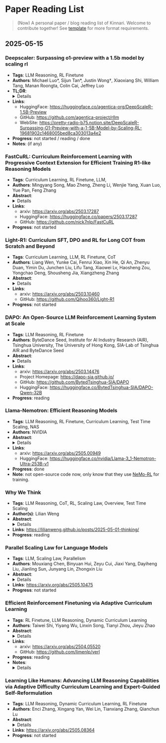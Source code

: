# Paper Reading List

> (Now) A personal paper / blog reading list of Kinnari. Welcome to contribute together! See [template](./template.md) for more format requirements.

## 2025-05-15

### Deepscaler: Surpassing o1-preview with a 1.5b model by scaling rl

- **Tags**: LLM Reasoning, RL Finetune
- **Authors**: Michael Luo*, Sijun Tan*, Justin Wong†, Xiaoxiang Shi, William Tang, Manan Roongta, Colin Cai, Jeffrey Luo
- **TL;DR**:
  <details>
  RL magic is in the air! We introduce DeepScaleR-1.5B-Preview, a language model finetuned from Deepseek-R1-Distilled-Qwen-1.5B using simple reinforcement learning (RL). It achieves an impressive 43.1% Pass@1 accuracy on AIME2024 (+14.3% improvement over the base model), surpassing the performance of OpenAI’s o1-preview with just 1.5B parameters. We open sourced our dataset, code and training logs for everyone to progress on scaling intelligence with RL.
  </details>
- **Links**:
  - HuggingFace: https://huggingface.co/agentica-org/DeepScaleR-1.5B-Preview
  - GitHub: https://github.com/agentica-project/rllm
  - WebSite: https://pretty-radio-b75.notion.site/DeepScaleR-Surpassing-O1-Preview-with-a-1-5B-Model-by-Scaling-RL-19681902c1468005bed8ca303013a4e2
- **Progress**: not started / reading / done
- **Notes**: (if any)

### FastCuRL: Curriculum Reinforcement Learning with Progressive Context Extension for Efficient Training R1-like Reasoning Models

- **Tags**: Curriculum Learning, RL Finetune, LLM, 
- **Authors**: Mingyang Song, Mao Zheng, Zheng Li, Wenjie Yang, Xuan Luo, Yue Pan, Feng Zhang
- **Abstract**:
  <details>
  Improving the training efficiency remains one of the most significant challenges in large-scale reinforcement learning. In this paper, we investigate how the model's context length and the complexity of the training dataset influence the training process of R1-like models. Our experiments reveal three key insights: (1) adopting longer context lengths may not necessarily result in better performance; (2) selecting an appropriate context length helps mitigate entropy collapse; and (3) appropriately controlling the model's context length and curating training data based on input prompt length can effectively improve RL training efficiency, achieving better performance with shorter thinking length. Inspired by these insights, we propose FastCuRL, a curriculum reinforcement learning framework with the progressive context extension strategy, and successfully accelerate the training process of RL models. Experimental results demonstrate that FastCuRL-1.5B-Preview surpasses DeepScaleR-1.5B-Preview across all five benchmarks while only utilizing 50\% of training steps. Furthermore, all training stages for FastCuRL-1.5B-Preview are completed using a single node with 8 GPUs.
  </details>
- **Links**:
  - arxiv: https://arxiv.org/abs/2503.17287
  - HuggingFace: https://huggingface.co/papers/2503.17287
  - GitHub: https://github.com/nick7nlp/FastCuRL
- **Progress**: not started

### Light-R1: Curriculum SFT, DPO and RL for Long COT from Scratch and Beyond

- **Tags**: Curriculum Learning, LLM, RL Finetune, CoT
- **Authors**: Liang Wen, Yunke Cai, Fenrui Xiao, Xin He, Qi An, Zhenyu Duan, Yimin Du, Junchen Liu, Lifu Tang, Xiaowei Lv, Haosheng Zou, Yongchao Deng, Shousheng Jia, Xiangzheng Zhang
- **Abstract**:
  <details>
  This paper introduces Light-R1, an open-source suite for training long reasoning models using reproducible and cost-effective methodology. Given the proprietary nature of data used in the DeepSeek-R1 series, we develop an alternative approach leveraging exclusively public data and models. Our curriculum training progressively increases data difficulty, combined with multi-staged post-training. Our Light-R1-32B model, trained from Qwen2.5-32B-Instruct, outperforms DeepSeek-R1-Distill-Qwen-32B in math reasoning.
  Experimental results show that this curriculum approach becomes more effective when distinct, diverse datasets are available for different training stages: fine-tuning DeepSeek-R1-Distilled models (pre-tuned by DeepSeek team on proprietary data) with 3,000 challenging examples from our curriculum dataset yielded state-of-the-art 7B and 14B models, while the 32B model, Light-R1-32B-DS performed comparably to QwQ-32B and DeepSeek-R1.
  Furthermore, we extend our work by applying GRPO on long reasoning models. Our final Light-R1-14B-DS achieves SOTA performance among 14B models in math, with AIME24 \& 25 scores of 74.0 and 60.2 respectively, surpassing many 32B models and DeepSeek-R1-Distill-Llama-70B. Despite math-focused training, Light-R1-14B-DS demonstrates strong cross-domain generalization.
  Light-R1 represents a significant advancement in making sophisticated reasoning models more accessible and implementable in real-world applications. Our models, training data and code have been made available at [this https URL](https://github.com/Qihoo360/Light-R1).
  </details>
- **Links**:
  - arxiv: https://arxiv.org/abs/2503.10460
  - GitHub: https://github.com/Qihoo360/Light-R1
- **Progress**: not started

### DAPO: An Open-Source LLM Reinforcement Learning System at Scale

- **Tags**: LLM Reasoning, RL Finetune
- **Authors**: ByteDance Seed, Institute for AI Industry Research (AIR), Tsinghua University, The University of Hong Kong, SIA-Lab of Tsinghua AIR and ByteDance Seed
- **Abstract**:
  <details>
  Inference scaling empowers LLMs with unprecedented reasoning ability, with reinforcement learning as the core technique to elicit complex reasoning. However, key technical details of state-of-the-art reasoning LLMs are concealed (such as in OpenAI o1 blog and DeepSeek R1 technical report), thus the community still struggles to reproduce their RL training results. We propose the \textbf{D}ecoupled Clip and \textbf{D}ynamic s\textbf{A}mpling \textbf{P}olicy \textbf{O}ptimization (\textbf{DAPO}) algorithm, and fully open-source a state-of-the-art large-scale RL system that achieves 50 points on AIME 2024 using Qwen2.5-32B base model. Unlike previous works that withhold training details, we introduce four key techniques of our algorithm that make large-scale LLM RL a success. In addition, we open-source our training code, which is built on the verl framework, along with a carefully curated and processed dataset. These components of our open-source system enhance reproducibility and support future research in large-scale LLM RL.
  </details>
- **Links**:
  - arxiv: https://arxiv.org/abs/2503.14476
  - Project Homepage: https://dapo-sia.github.io/
  - GitHub: https://github.com/BytedTsinghua-SIA/DAPO
  - HuggingFace: https://huggingface.co/BytedTsinghua-SIA/DAPO-Qwen-32B
- **Progress**: reading

### Llama-Nemotron: Efficient Reasoning Models

- **Tags**: LLM Reasoning, RL Finetune, Curriculum Learning, Test Time Scaling, NAS
- **Authors**: NVIDIA
- **Abstract**:
  <details>
  We introduce the Llama-Nemotron series of models, an open family of heterogeneous reasoning models that deliver exceptional reasoning capabilities, inference efficiency, and an open license for enterprise use. The family comes in three sizes -- Nano (8B), Super (49B), and Ultra (253B) -- and performs competitively with state-of-the-art reasoning models such as DeepSeek-R1 while offering superior inference throughput and memory efficiency. In this report, we discuss the training procedure for these models, which entails using neural architecture search from Llama 3 models for accelerated inference, knowledge distillation, and continued pretraining, followed by a reasoning-focused post-training stage consisting of two main parts: supervised fine-tuning and large scale reinforcement learning. Llama-Nemotron models are the first open-source models to support a dynamic reasoning toggle, allowing users to switch between standard chat and reasoning modes during inference. To further support open research and facilitate model development, we provide the following resources: 1. We release the Llama-Nemotron reasoning models -- LN-Nano, LN-Super, and LN-Ultra -- under the commercially permissive NVIDIA Open Model License Agreement. 2. We release the complete post-training dataset: Llama-Nemotron-Post-Training-Dataset. 3. We also release our training codebases: NeMo, NeMo-Aligner, and Megatron-LM.
  </details>
- **Links**:
  - arxiv: https://arxiv.org/abs/2505.00949
  - HuggingFace: https://huggingface.co/nvidia/Llama-3_1-Nemotron-Ultra-253B-v1
- **Progress**: done
- **Note**: not open-source code now, only know that they use [NeMo-RL](https://github.com/NVIDIA/NeMo-RL) for training.

### Why We Think

- **Tags**: LLM Reasoning, CoT, RL, Scaling Law, Overview, Test Time Scaling
- **Author(s)**: Lilian Weng
- **Abstract**:
  <details>
  This article explores the effective use of computing resources (i.e., "thinking time") during test time and why it improves model performance. By introducing techniques such as Chain-of-Thought (CoT), the model is able to think for longer periods of time, similar to the slow thinking mode of humans, which significantly improves the ability to solve complex problems. The article reviews the latest advances in test-time computing, including parallel sampling, sequence revision, the application of reinforcement learning, and the use of external tools, and discusses how to evaluate and improve the model's thinking process, as well as the expansion rules and future research directions of test-time computing. (by Gemini 2.5 Flash)
  </details>
- **Links**: https://lilianweng.github.io/posts/2025-05-01-thinking/
- **Progress**: reading

### Parallel Scaling Law for Language Models

- **Tags**: LLM, Scaling Law, Parallelism
- **Authors**: Mouxiang Chen, Binyuan Hui, Zeyu Cui, Jiaxi Yang, Dayiheng Liu, Jianling Sun, Junyang Lin, Zhongxin Liu
- **Abstract**:
  <details>It is commonly believed that scaling language models should commit a significant space or time cost, by increasing the parameters (parameter scaling) or output tokens (inference-time scaling). We introduce the third and more inference-efficient scaling paradigm: increasing the model's parallel computation during both training and inference time. We apply $P$ diverse and learnable transformations to the input, execute forward passes of the model in parallel, and dynamically aggregate the outputs. This method, namely parallel scaling (ParScale), scales parallel computation by reusing existing parameters and can be applied to any model structure, optimization procedure, data, or task. We theoretically propose a new scaling law and validate it through large-scale pre-training, which shows that a model with parallel streams is similar to scaling the parameters by while showing superior inference efficiency. For example, ParScale can use up to 22 less memory increase and 6 less latency increase compared to parameter scaling that achieves the same performance improvement. It can also recycle an off-the-shelf pre-trained model into a parallelly scaled one by post-training on a small amount of tokens, further reducing the training budget. The new scaling law we discovered potentially facilitates the deployment of more powerful models in low-resource scenarios, and provides an alternative perspective for the role of computation in machine learning. 
  </details>
- **Links**: https://arxiv.org/abs/2505.10475
- **Progress**: not started

### Efficient Reinforcement Finetuning via Adaptive Curriculum Learning

- **Tags**: RL Finetune, LLM Reasoning, Dynamic Curriculum Learning
- **Authors**: Taiwei Shi, Yiyang Wu, Linxin Song, Tianyi Zhou, Jieyu Zhao
- **Abstract**:
  <details>Reinforcement finetuning (RFT) has shown great potential for enhancing the mathematical reasoning capabilities of large language models (LLMs), but it is often sample- and compute-inefficient, requiring extensive training. In this work, we introduce AdaRFT (Adaptive Curriculum Reinforcement Finetuning), a method that significantly improves both the efficiency and final accuracy of RFT through adaptive curriculum learning. AdaRFT dynamically adjusts the difficulty of training problems based on the model's recent reward signals, ensuring that the model consistently trains on tasks that are challenging but solvable. This adaptive sampling strategy accelerates learning by maintaining an optimal difficulty range, avoiding wasted computation on problems that are too easy or too hard. AdaRFT requires only a lightweight extension to standard RFT algorithms like Proximal Policy Optimization (PPO), without modifying the reward function or model architecture. Experiments on competition-level math datasets-including AMC, AIME, and IMO-style problems-demonstrate that AdaRFT significantly improves both training efficiency and reasoning performance. We evaluate AdaRFT across multiple data distributions and model sizes, showing that it reduces training time by up to 2x and improves accuracy by a considerable margin, offering a more scalable and effective RFT framework.
  </details>
- **Links**:
  - arxiv: https://arxiv.org/abs/2504.05520
  - GitHub: https://github.com/limenlp/verl
- **Progress**: reading
- **Notes**:
  <details>
  - precomputed difficulty score
  </details>

### Learning Like Humans: Advancing LLM Reasoning Capabilities via Adaptive Difficulty Curriculum Learning and Expert-Guided Self-Reformulation

- **Tags**: LLM Reasoning, Dynamic Curriculum Learning, RL Finetune
- **Authors**: Enci Zhang, Xingang Yan, Wei Lin, Tianxiang Zhang, Qianchun Lu
- **Abstract**:
  <details>
  Despite impressive progress in areas like mathematical reasoning, large language models still face significant challenges in consistently solving complex problems. Drawing inspiration from key human learning strategies, we propose two novel strategies to enhance the capability of large language models to solve these complex problems. First, Adaptive Difficulty Curriculum Learning (ADCL) is a novel curriculum learning strategy that tackles the Difficulty Shift phenomenon (i.e., a model's perception of problem difficulty dynamically changes during training) by periodically re-estimating difficulty within upcoming data batches to maintain alignment with the model's evolving capabilities. Second, Expert-Guided Self-Reformulation (EGSR) is a novel reinforcement learning strategy that bridges the gap between imitation learning and pure exploration by guiding models to reformulate expert solutions within their own conceptual framework, rather than relying on direct imitation, fostering deeper understanding and knowledge assimilation. Extensive experiments on challenging mathematical reasoning benchmarks, using Qwen2.5-7B as the base model, demonstrate that these human-inspired strategies synergistically and significantly enhance performance. Notably, their combined application improves performance over the standard Zero-RL baseline by 10% on the AIME24 benchmark and 16.6% on AIME25.
  </details>
- **Links**: https://arxiv.org/abs/2505.08364
- **Progress**: not started